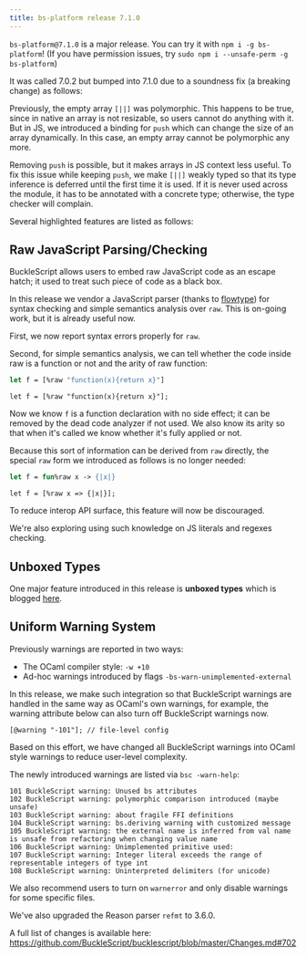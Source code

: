 ```yaml
---
title: bs-platform release 7.1.0
---
```


`bs-platform@7.1.0` is a major release. You can try it with `npm i -g bs-platform`!
(If you have permission issues, try `sudo npm i --unsafe-perm -g bs-platform`)

It was called 7.0.2 but bumped into 7.1.0 due to a soundness fix (a breaking change) as follows:

Previously, the empty array `[||]` was polymorphic. This happens to be true, since in native an array is not resizable, so users cannot do anything with it. But in JS, we introduced a binding for `push` which can change the size of an array dynamically. In this case, an empty array cannot be polymorphic any more.

Removing `push` is possible, but it makes arrays in JS context less useful. To fix this issue while keeping `push`, we make `[||]` weakly typed so that its type inference is deferred until the first time it is used. If it is never used across the module, it has to be annotated with a concrete type; otherwise, the type checker will complain.

Several highlighted features are listed as follows:

## Raw JavaScript Parsing/Checking

BuckleScript allows users to embed raw JavaScript code as an escape hatch; it used to treat such piece of code as a black box.

In this release we vendor a JavaScript parser (thanks to [flowtype](https://github.com/facebook/flow)) for syntax checking and simple semantics analysis over `raw`. This is on-going work, but it is already useful now.

First, we now report syntax errors properly for `raw`.

Second, for simple semantics analysis, we can tell whether the code inside raw is a function or not and the arity of raw function:

```ocaml
let f = [%raw "function(x){return x}"]
```
```reason
let f = [%raw "function(x){return x}"];
```

Now we know `f` is a function declaration with no side effect; it can be removed by the dead code analyzer if not used. We also know its arity so that when it's called we know whether it's fully applied or not.

Because this sort of information can be derived from `raw` directly, the special `raw` form we introduced as follows is no longer needed:

```ocaml
let f = fun%raw x -> {|x|}
```

```reason
let f = [%raw x => {|x|}];
```

To reduce interop API surface, this feature will now be discouraged.

We're also exploring using such knowledge on JS literals and regexes checking.

## Unboxed Types

One major feature introduced in this release is **unboxed types** which is blogged [here](https://bucklescript.github.io/blog/2019/12/20/release-7-02).

## Uniform Warning System

Previously warnings are reported in two ways:
- The OCaml compiler style: `-w +10`
- Ad-hoc warnings introduced by flags `-bs-warn-unimplemented-external`


In this release, we  make such integration so that BuckleScript warnings are handled in the same way as OCaml's own warnings, for example, the warning attribute below can also turn off  BuckleScript warnings now.

```reason
[@warning "-101"]; // file-level config
```

Based on this effort, we have changed all BuckleScript warnings into OCaml style warnings to reduce user-level complexity.

The newly introduced warnings are listed via `bsc -warn-help`:

```
101 BuckleScript warning: Unused bs attributes
102 BuckleScript warning: polymorphic comparison introduced (maybe unsafe)
103 BuckleScript warning: about fragile FFI definitions
104 BuckleScript warning: bs.deriving warning with customized message
105 BuckleScript warning: the external name is inferred from val name is unsafe from refactoring when changing value name
106 BuckleScript warning: Unimplemented primitive used:
107 BuckleScript warning: Integer literal exceeds the range of representable integers of type int
108 BuckleScript warning: Uninterpreted delimiters (for unicode)
```

We also recommend users to turn on `warnerror` and only disable warnings for some specific files.

We've also upgraded the Reason parser `refmt` to 3.6.0.

A full list of changes is available here: https://github.com/BuckleScript/bucklescript/blob/master/Changes.md#702

